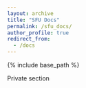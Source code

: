 ```yaml
---
layout: archive
title: "SFU Docs"
permalink: /sfu_docs/
author_profile: true
redirect_from:
  - /docs
---
```


{% include base_path %}

Private section


